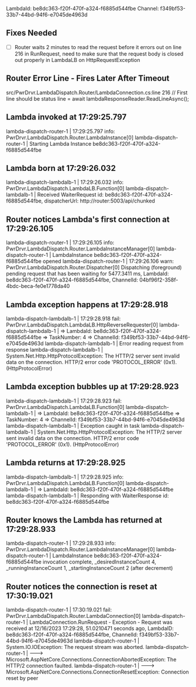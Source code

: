 LambdaId: be8dc363-f20f-470f-a324-f6885d544fbe
Channel: f349bf53-33b7-44bd-94f6-e7045de4963d

## Fixes Needed
- [ ] Router waits 2 minutes to read the request before it errors out on line 216 in RunRequest, need to make sure that the request body is closed out properly in LambdaLB on HttpRequestException

## Router Error Line - Fires Later After Timeout

src/PwrDrvr.LambdaDispatch.Router/LambdaConnection.cs:line 216
// First line should be status
line = await lambdaResponseReader.ReadLineAsync();

## Lambda invoked at 17:29:25.797
lambda-dispatch-router-1    | 17:29:25.797 info: PwrDrvr.LambdaDispatch.Router.LambdaInstance[0]
lambda-dispatch-router-1    |       Starting Lambda Instance be8dc363-f20f-470f-a324-f6885d544fbe

## Lambda born at 17:29:26.032
lambda-dispatch-lambdalb-1  | 17:29:26.032 info: PwrDrvr.LambdaDispatch.LambdaLB.Function[0]
lambda-dispatch-lambdalb-1  |       Received WaiterRequest id: be8dc363-f20f-470f-a324-f6885d544fbe, dispatcherUrl: http://router:5003/api/chunked

## Router notices Lambda's first connection at 17:29:26.105
lambda-dispatch-router-1    | 17:29:26.105 info: PwrDrvr.LambdaDispatch.Router.LambdaInstanceManager[0]
lambda-dispatch-router-1    |       LambdaInstance be8dc363-f20f-470f-a324-f6885d544fbe opened
lambda-dispatch-router-1    | 17:29:26.106 warn: PwrDrvr.LambdaDispatch.Router.Dispatcher[0] Dispatching (foreground) pending request that has been waiting for 5477.3411 ms, LambdaId: be8dc363-f20f-470f-a324-f6885d544fbe, ChannelId: 04bf96f2-358f-4bdc-beca-fe0e1778da40

## Lambda exception happens at 17:29:28.918
lambda-dispatch-lambdalb-1  | 17:29:28.918 fail: PwrDrvr.LambdaDispatch.LambdaLB.HttpReverseRequester[0]
lambda-dispatch-lambdalb-1  |       => LambdaId: be8dc363-f20f-470f-a324-f6885d544fbe => TaskNumber: 4 => ChannelId: f349bf53-33b7-44bd-94f6-e7045de4963d
lambda-dispatch-lambdalb-1  |       Error reading request from response
lambda-dispatch-lambdalb-1  |       System.Net.Http.HttpProtocolException: The HTTP/2 server sent invalid data on the connection. HTTP/2 error code 'PROTOCOL_ERROR' (0x1). (HttpProtocolError)

## Lambda exception bubbles up at 17:29:28.923
lambda-dispatch-lambdalb-1  | 17:29:28.923 fail: PwrDrvr.LambdaDispatch.LambdaLB.Function[0]
lambda-dispatch-lambdalb-1  |       => LambdaId: be8dc363-f20f-470f-a324-f6885d544fbe => TaskNumber: 4 => ChannelId: f349bf53-33b7-44bd-94f6-e7045de4963d
lambda-dispatch-lambdalb-1  |       Exception caught in task
lambda-dispatch-lambdalb-1  |       System.Net.Http.HttpProtocolException: The HTTP/2 server sent invalid data on the connection. HTTP/2 error code 'PROTOCOL_ERROR' (0x1). (HttpProtocolError)

## Lambda returns at 17:29:28.925
lambda-dispatch-lambdalb-1  | 17:29:28.925 info: PwrDrvr.LambdaDispatch.LambdaLB.Function[0]
lambda-dispatch-lambdalb-1  |       => LambdaId: be8dc363-f20f-470f-a324-f6885d544fbe
lambda-dispatch-lambdalb-1  |       Responding with WaiterResponse id: be8dc363-f20f-470f-a324-f6885d544fbe

## Router knows the Lambda has returned at 17:29:28.933
lambda-dispatch-router-1    | 17:29:28.933 info: PwrDrvr.LambdaDispatch.Router.LambdaInstanceManager[0]
lambda-dispatch-router-1    |       LambdaInstance be8dc363-f20f-470f-a324-f6885d544fbe invocation complete, _desiredInstanceCount 4, _runningInstanceCount 1, _startingInstanceCount 2 (after decrement)

## Router notices the connection is reset at 17:30:19.021
lambda-dispatch-router-1    | 17:30:19.021 fail: PwrDrvr.LambdaDispatch.Router.LambdaConnection[0]
lambda-dispatch-router-1    |       LambdaConnection.RunRequest - Exception - Request was received at 12/16/2023 17:29:28, 51.0210471 seconds ago, LambdaID: be8dc363-f20f-470f-a324-f6885d544fbe, ChannelId: f349bf53-33b7-44bd-94f6-e7045de4963d
lambda-dispatch-router-1    |       System.IO.IOException: The request stream was aborted.
lambda-dispatch-router-1    |        ---> Microsoft.AspNetCore.Connections.ConnectionAbortedException: The HTTP/2 connection faulted.
lambda-dispatch-router-1    |        ---> Microsoft.AspNetCore.Connections.ConnectionResetException: Connection reset by peer

